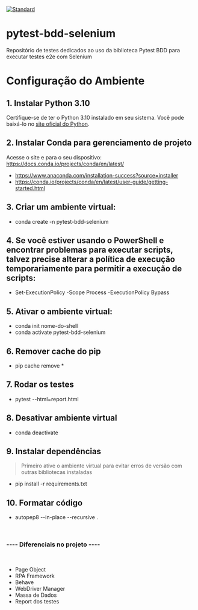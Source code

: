 [![Standard](https://github.com/ZyamHunter/pytest-bdd-selenium/actions/workflows/standard.yaml/badge.svg)](https://github.com/ZyamHunter/pytest-bdd-selenium/actions/workflows/standard.yaml)

# pytest-bdd-selenium
Repositório de testes dedicados ao uso da biblioteca Pytest BDD para executar testes e2e com Selenium

# Configuração do Ambiente

## 1. Instalar Python 3.10

Certifique-se de ter o Python 3.10 instalado em seu sistema. Você pode baixá-lo no [site oficial do Python](https://www.python.org/).

## 2. Instalar Conda para gerenciamento de projeto
Acesse o site e para o seu dispositivo: https://docs.conda.io/projects/conda/en/latest/
- https://www.anaconda.com/installation-success?source=installer
- https://conda.io/projects/conda/en/latest/user-guide/getting-started.html

## 3. Criar um ambiente virtual:
- conda create -n pytest-bdd-selenium

## 4. Se você estiver usando o PowerShell e encontrar problemas para executar scripts, talvez precise alterar a política de execução temporariamente para permitir a execução de scripts:
- Set-ExecutionPolicy -Scope Process -ExecutionPolicy Bypass

## 5. Ativar o ambiente virtual:
- conda init nome-do-shell
- conda activate pytest-bdd-selenium

## 6. Remover cache do pip
- pip cache remove *

## 7. Rodar os testes
- pytest --html=report.html

## 8. Desativar ambiente virtual
- conda deactivate

## 9. Instalar dependências
> Primeiro ative o ambiente virtual para evitar erros de versão com outras bibliotecas instaladas
- pip install -r requirements.txt

## 10. Formatar código
- autopep8 --in-place --recursive .

<br/>

### ---- Diferenciais no projeto ----
<br/>

- Page Object
- RPA Framework
- Behave
- WebDriver Manager
- Massa de Dados
- Report dos testes

<br/>
